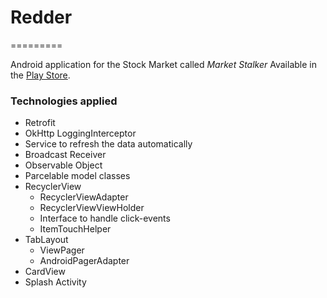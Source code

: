 # Redder
=========

Android application for the Stock Market called _Market Stalker_
Available in the [Play Store](https://play.google.com/store/apps/details?id=us.hnry.fancy).

### Technologies applied
* Retrofit
* OkHttp LoggingInterceptor
* Service to refresh the data automatically
* Broadcast Receiver
* Observable Object
* Parcelable model classes
* RecyclerView
    * RecyclerViewAdapter
    * RecyclerViewViewHolder
    * Interface to handle click-events
    * ItemTouchHelper
* TabLayout
    * ViewPager
    * AndroidPagerAdapter
* CardView
* Splash Activity